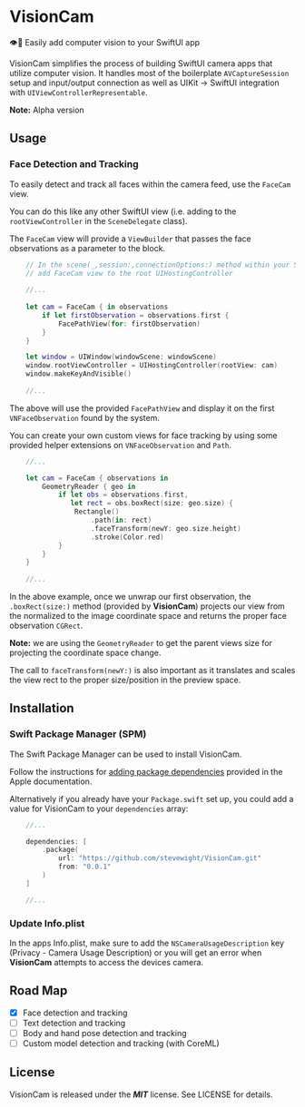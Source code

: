 # VisionCam

👁📸 Easily add computer vision to your SwiftUI app

VisionCam simplifies the process of building SwiftUI camera apps that utilize computer vision.  It handles most of the boilerplate ``AVCaptureSession`` setup and input/output connection as well as UIKit -> SwiftUI integration with ``UIViewControllerRepresentable``.

**Note:** Alpha version

## Usage

### Face Detection and Tracking

To easily detect and track all faces within the camera feed, use the ``FaceCam`` view.  

You can do this like any other SwiftUI view (i.e. adding to the ``rootViewController`` in the ``SceneDelegate`` class).

The ``FaceCam`` view will provide a ``ViewBuilder`` that passes the face observations as a parameter to the block. 

```swift
    // In the scene(_,session:,connectionOptions:) method within your SceneDelegate class
    // add FaceCam view to the root UIHostingController
    
    //...
    
    let cam = FaceCam { in observations
        if let firstObservation = observations.first {
            FacePathView(for: firstObservation)
        }
    }

    let window = UIWindow(windowScene: windowScene)
    window.rootViewController = UIHostingController(rootView: cam)
    window.makeKeyAndVisible()
    
    //...
```

The above will use the provided ``FacePathView`` and display it on the first ``VNFaceObservation`` found by the system.

You can create your own custom views for face tracking by using some provided helper extensions on ``VNFaceObservation`` and ``Path``.

```swift
    //...

    let cam = FaceCam { observations in
        GeometryReader { geo in
            if let obs = observations.first,
               let rect = obs.boxRect(size: geo.size) {
                Rectangle()
                    .path(in: rect)
                    .faceTransform(newY: geo.size.height)
                    .stroke(Color.red)
            }
        }
    }
    
    //...
```

In the above example, once we unwrap our first observation, the ``.boxRect(size:)`` method (provided by **VisionCam**) projects our view from the normalized to the image coordinate space and returns the proper face observation ``CGRect``.

**Note:** we are using the ``GeometryReader`` to get the parent views size for projecting the coordinate space change.

The call to ``faceTransform(newY:)`` is also important as it translates and scales the view rect to the proper size/position in the preview space.

## Installation

### Swift Package Manager (SPM)

The Swift Package Manager can be used to install VisionCam.

Follow the instructions for [adding package dependencies](https://developer.apple.com/documentation/xcode/adding_package_dependencies_to_your_app) provided in the Apple documentation.

Alternatively if you already have your ``Package.swift`` set up, you could add a value for VisionCam to your ``dependencies`` array:

```swift
    //...

    dependencies: [
        .package(
            url: "https://github.com/stevewight/VisionCam.git"
            from: "0.0.1"
        )
    ]

    //...
```

### Update Info.plist

In the apps Info.plist, make sure to add the ``NSCameraUsageDescription`` key (Privacy - Camera Usage Description) or you will get an error when **VisionCam** attempts to access the devices camera.

## Road Map
- [x] Face detection and tracking
- [ ] Text detection and tracking
- [ ] Body and hand pose detection and tracking
- [ ] Custom model detection and tracking (with CoreML)

## License
VisionCam is released under the ***MIT*** license. See LICENSE for details.
